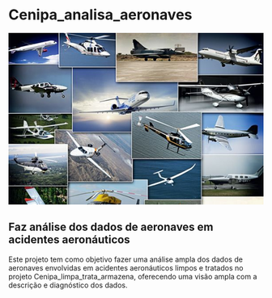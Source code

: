 # Cenipa_analisa_aeronaves
![Imagem de Aviao](https://github.com/jairobernardesjunior/Cenipa_analisa_aeronaves/blob/main/aviao3.jpg)
 
## Faz análise dos dados de aeronaves em acidentes aeronáuticos

Este projeto tem como objetivo fazer uma análise ampla dos dados de aeronaves envolvidas em acidentes aeronáuticos limpos e tratados no projeto Cenipa_limpa_trata_armazena, oferecendo uma visão ampla com a descrição e diagnóstico dos dados.
